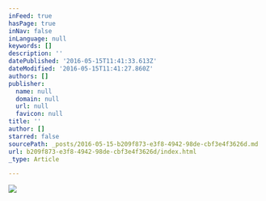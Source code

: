 ```yaml
---
inFeed: true
hasPage: true
inNav: false
inLanguage: null
keywords: []
description: ''
datePublished: '2016-05-15T11:41:33.613Z'
dateModified: '2016-05-15T11:41:27.860Z'
authors: []
publisher:
  name: null
  domain: null
  url: null
  favicon: null
title: ''
author: []
starred: false
sourcePath: _posts/2016-05-15-b209f873-e3f8-4942-98de-cbf3e4f3626d.md
url: b209f873-e3f8-4942-98de-cbf3e4f3626d/index.html
_type: Article

---
```

![](https://the-grid-user-content.s3-us-west-2.amazonaws.com/69497bce-b64d-4e0e-8ac5-6aedb7623a06.jpg)